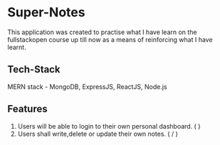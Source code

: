 # Super-Notes

This application was created to practise what I have learn on the fullstackopen course up till now as a means of reinforcing what I have learnt.

## Tech-Stack

MERN stack - MongoDB, ExpressJS, ReactJS, Node.js

## Features

1. Users will be able to login to their own personal dashboard. ( )
2. Users shall write,delete or update their own notes. ( / )
